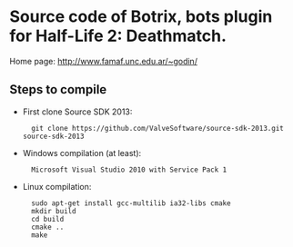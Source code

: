 Source code of Botrix, bots plugin for Half-Life 2: Deathmatch.
===============================================================

Home page: http://www.famaf.unc.edu.ar/~godin/

Steps to compile
----------------

- First clone Source SDK 2013:

        git clone https://github.com/ValveSoftware/source-sdk-2013.git source-sdk-2013

- Windows compilation (at least):

        Microsoft Visual Studio 2010 with Service Pack 1

- Linux compilation:

        sudo apt-get install gcc-multilib ia32-libs cmake
        mkdir build
        cd build
        cmake ..
        make

